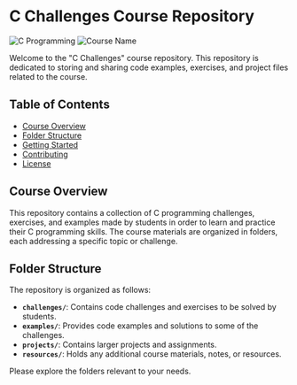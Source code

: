 # C Challenges Course Repository

![C Programming](https://img.shields.io/badge/Language-C-brightgreen)
![Course Name](https://img.shields.io/badge/Course-C%20Challenges-blue)

Welcome to the "C Challenges" course repository. This repository is dedicated to storing and sharing code examples, exercises, and project files related to the course.

## Table of Contents

- [Course Overview](#course-overview)
- [Folder Structure](#folder-structure)
- [Getting Started](#getting-started)
- [Contributing](#contributing)
- [License](#license)

## Course Overview

This repository contains a collection of C programming challenges, exercises, and examples made by students in order to learn and practice their C programming skills. The course materials are organized in folders, each addressing a specific topic or challenge.

## Folder Structure

The repository is organized as follows:

- **`challenges/`**: Contains code challenges and exercises to be solved by students.
- **`examples/`**: Provides code examples and solutions to some of the challenges.
- **`projects/`**: Contains larger projects and assignments.
- **`resources/`**: Holds any additional course materials, notes, or resources.

Please explore the folders relevant to your needs.